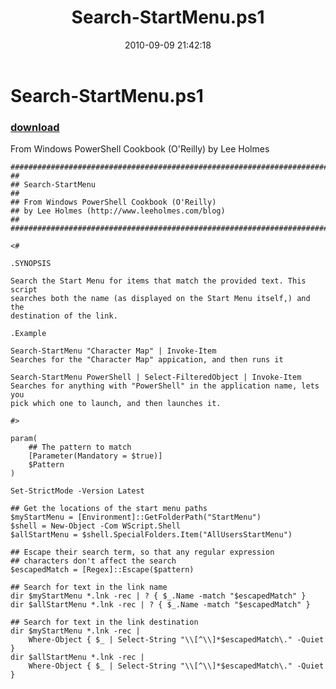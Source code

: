 ﻿---
pid:            2210
parent:         0
children:       
poster:         Lee Holmes
title:          Search-StartMenu.ps1
date:           2010-09-09 21:42:18
description:    From Windows PowerShell Cookbook (O'Reilly) by Lee Holmes
format:         posh
---

# Search-StartMenu.ps1

### [download](2210.ps1)  

From Windows PowerShell Cookbook (O'Reilly) by Lee Holmes

```posh
##############################################################################
##
## Search-StartMenu
##
## From Windows PowerShell Cookbook (O'Reilly)
## by Lee Holmes (http://www.leeholmes.com/blog)
##
##############################################################################

<#

.SYNOPSIS

Search the Start Menu for items that match the provided text. This script
searches both the name (as displayed on the Start Menu itself,) and the
destination of the link.

.Example

Search-StartMenu "Character Map" | Invoke-Item
Searches for the "Character Map" appication, and then runs it

Search-StartMenu PowerShell | Select-FilteredObject | Invoke-Item
Searches for anything with "PowerShell" in the application name, lets you
pick which one to launch, and then launches it.

#>

param(
    ## The pattern to match
    [Parameter(Mandatory = $true)]
    $Pattern
)

Set-StrictMode -Version Latest

## Get the locations of the start menu paths
$myStartMenu = [Environment]::GetFolderPath("StartMenu")
$shell = New-Object -Com WScript.Shell
$allStartMenu = $shell.SpecialFolders.Item("AllUsersStartMenu")

## Escape their search term, so that any regular expression
## characters don't affect the search
$escapedMatch = [Regex]::Escape($pattern)

## Search for text in the link name
dir $myStartMenu *.lnk -rec | ? { $_.Name -match "$escapedMatch" }
dir $allStartMenu *.lnk -rec | ? { $_.Name -match "$escapedMatch" }

## Search for text in the link destination
dir $myStartMenu *.lnk -rec |
    Where-Object { $_ | Select-String "\\[^\\]*$escapedMatch\." -Quiet }
dir $allStartMenu *.lnk -rec |
    Where-Object { $_ | Select-String "\\[^\\]*$escapedMatch\." -Quiet }
```
